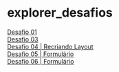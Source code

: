 # explorer_desafios

<a href="https://carolrodrigues14.github.io/explorer_desafios/desafio01/C%C3%B3digo%20do%20desafio%20-%20Fase%2001corrigido/">Desafio 01</a><br>
<a href="https://carolrodrigues14.github.io/explorer_desafios/desafio03/codigocorrigido/">Desafio 03</a><br>
<a href="https://carolrodrigues14.github.io/explorer_desafios/desafio04/">Desafio 04 | Recriando Layout</a><br>
<a href="https://carolrodrigues14.github.io/explorer_desafios/desafio05/">Desafio 05 | Formulário</a><br>
<a href="https://carolrodrigues14.github.io/explorer_desafios/desafio06/">Desafio 06 | Formulário</a><br>

